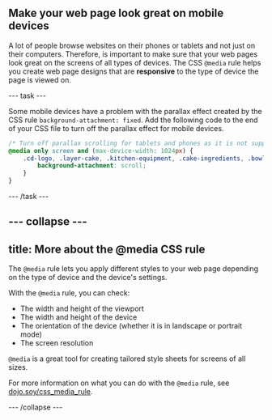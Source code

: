 ## Make your web page look great on mobile devices

A lot of people browse websites on their phones or tablets and not just on their computers. Therefore, is important to make sure that your web pages look great on the screens of all types of devices. The CSS `@media` rule helps you create web page designs that are **responsive** to the type of device the page is viewed on.

--- task ---

Some mobile devices have a problem with the parallax effect created by the CSS rule `background-attachment: fixed`. Add the following code to the end of your CSS file to turn off the parallax effect for mobile devices.

```css
/* Turn off parallax scrolling for tablets and phones as it is not supported */
@media only screen and (max-device-width: 1024px) {
    .cd-logo, .layer-cake, .kitchen-equipment, .cake-ingredients, .bowl-of-cakemix, .cake-in-oven, .decorated-cake {
        background-attachment: scroll;
    }
}
```

--- /task ---

--- collapse ---
---
title: More about the @media CSS rule
---

The `@media` rule lets you apply different styles to your web page depending on the type of device and the device's settings.

With the `@media` rule, you can check:
+ The width and height of the viewport
+ The width and height of the device
+ The orientation of the device (whether it is in landscape or portrait mode)
+ The screen resolution

`@media` is a great tool for creating tailored style sheets for screens of all sizes.

For more information on what you can do with the `@media` rule, see [dojo.soy/css_media_rule](http://dojo.soy/css_media_rule).

--- /collapse ---
